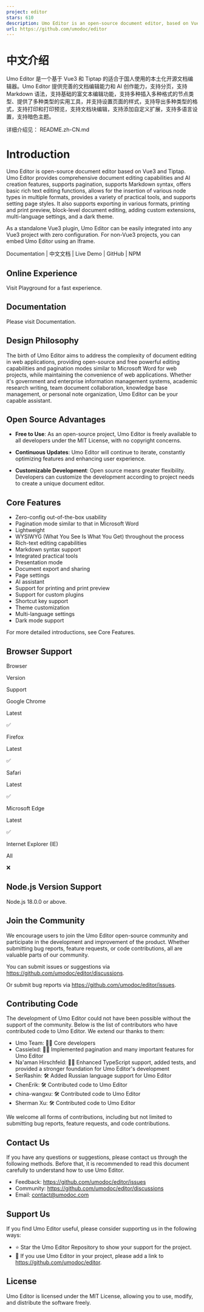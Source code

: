```yaml
---
project: editor
stars: 610
description: Umo Editor is an open-source document editor, based on Vue3 and Tiptap.
url: https://github.com/umodoc/editor
---
```


中文介绍
====

Umo Editor 是一个基于 Vue3 和 Tiptap 的适合于国人使用的本土化开源文档编辑器。Umo Editor 提供完善的文档编辑能力和 AI 创作能力，支持分页，支持 Markdown 语法，支持基础的富文本编辑功能，支持多种插入多种格式的节点类型、提供了多种类型的实用工具，并支持设置页面的样式，支持导出多种类型的格式，支持打印和打印预览，支持文档块编辑，支持添加自定义扩展，支持多语言设置，支持暗色主题。

详细介绍见： README.zh-CN.md

Introduction
============

Umo Editor is open-source document editor based on Vue3 and Tiptap. Umo Editor provides comprehensive document editing capabilities and AI creation features, supports pagination, supports Markdown syntax, offers basic rich text editing functions, allows for the insertion of various node types in multiple formats, provides a variety of practical tools, and supports setting page styles. It also supports exporting in various formats, printing and print preview, block-level document editing, adding custom extensions, multi-language settings, and a dark theme.

As a standalone Vue3 plugin, Umo Editor can be easily integrated into any Vue3 project with zero configuration. For non-Vue3 projects, you can embed Umo Editor using an Iframe.

Documentation | 中文文档 | Live Demo | GitHub | NPM

Online Experience
-----------------

Visit Playground for a fast experience.

Documentation
-------------

Please visit Documentation.

Design Philosophy
-----------------

The birth of Umo Editor aims to address the complexity of document editing in web applications, providing open-source and free powerful editing capabilities and pagination modes similar to Microsoft Word for web projects, while maintaining the convenience of web applications. Whether it's government and enterprise information management systems, academic research writing, team document collaboration, knowledge base management, or personal note organization, Umo Editor can be your capable assistant.

Open Source Advantages
----------------------

-   **Free to Use**: As an open-source project, Umo Editor is freely available to all developers under the MIT License, with no copyright concerns.
    
-   **Continuous Updates**: Umo Editor will continue to iterate, constantly optimizing features and enhancing user experience.
    
-   **Customizable Development**: Open source means greater flexibility. Developers can customize the development according to project needs to create a unique document editor.
    

Core Features
-------------

-   Zero-config out-of-the-box usability
-   Pagination mode similar to that in Microsoft Word
-   Lightweight
-   WYSIWYG (What You See Is What You Get) throughout the process
-   Rich-text editing capabilities
-   Markdown syntax support
-   Integrated practical tools
-   Presentation mode
-   Document export and sharing
-   Page settings
-   AI assistant
-   Support for printing and print preview
-   Support for custom plugins
-   Shortcut key support
-   Theme customization
-   Multi-language settings
-   Dark mode support

For more detailed introductions, see Core Features.

Browser Support
---------------

Browser

Version

Support

Google Chrome

Latest

✅

Firefox

Latest

✅

Safari

Latest

✅

Microsoft Edge

Latest

✅

Internet Explorer (IE)

All

❌

Node.js Version Support
-----------------------

Node.js 18.0.0 or above.

Join the Community
------------------

We encourage users to join the Umo Editor open-source community and participate in the development and improvement of the product. Whether submitting bug reports, feature requests, or code contributions, all are valuable parts of our community.

You can submit issues or suggestions via https://github.com/umodoc/editor/discussions.

Or submit bug reports via https://github.com/umodoc/editor/issues.

Contributing Code
-----------------

The development of Umo Editor could not have been possible without the support of the community. Below is the list of contributors who have contributed code to Umo Editor. We extend our thanks to them:

-   Umo Team: 👨‍💻 Core developers
-   Cassielxd: 💪🏻 Implemented pagination and many important features for Umo Editor
-   Na'aman Hirschfeld: 💪🏻 Enhanced TypeScript support, added tests, and provided a stronger foundation for Umo Editor's development
-   SerRashin: 🛠️ Added Russian language support for Umo Editor
-   ChenErik: 🛠️ Contributed code to Umo Editor
-   china-wangxu: 🛠️ Contributed code to Umo Editor
-   Sherman Xu: 🛠️ Contributed code to Umo Editor

We welcome all forms of contributions, including but not limited to submitting bug reports, feature requests, and code contributions.

Contact Us
----------

If you have any questions or suggestions, please contact us through the following methods. Before that, it is recommended to read this document carefully to understand how to use Umo Editor.

-   Feedback: https://github.com/umodoc/editor/issues
-   Community: https://github.com/umodoc/editor/discussions
-   Email: contact@umodoc.com

Support Us
----------

If you find Umo Editor useful, please consider supporting us in the following ways:

-   ⭐ Star the Umo Editor Repository to show your support for the project.
-   🔗 If you use Umo Editor in your project, please add a link to https://github.com/umodoc/editor.

License
-------

Umo Editor is licensed under the MIT License, allowing you to use, modify, and distribute the software freely.
